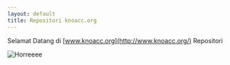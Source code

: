 ```yaml
---
layout: default
title: Repositori knoacc.org
---
```

Selamat Datang di [www.knoacc.org](http://www.knoacc.org/) Repositori

![Horreeee](/gif/hore-hore.gif)

